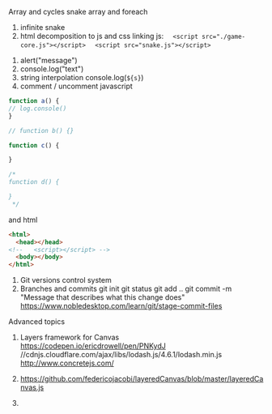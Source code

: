 Array and cycles
snake array and foreach

1. infinite snake
1. html decomposition to js and css
linking js:
`  <script src="./game-core.js"></script>`
`  <script src="snake.js"></script>`
<style>
    button{
        font-size: 24px;
        color: blue;
    }
    .plane
    {
        color: white;
    }
</style>

<link rel="stylesheet" href="style.css">

1. alert("message")
1. console.log("text")
1. string interpolation console.log(`${s}`)
1. comment / uncomment javascript
```js
function a() {
// log.console()
} 

// function b() {} 

function c() {

} 

/*
function d() {

} 
 */
```

and html 
```HTML
<html>
  <head></head>
<!--   <script></script> -->
  <body></body>  
</html>
```
1. Git versions control system
1. Branches and commits
git init
git status
git add ..
git commit -m "Message that describes what this change does"
https://www.nobledesktop.com/learn/git/stage-commit-files


Advanced topics
1. Layers framework for Canvas
https://codepen.io/ericdrowell/pen/PNKydJ
//cdnjs.cloudflare.com/ajax/libs/lodash.js/4.6.1/lodash.min.js
http://www.concretejs.com/


1. https://github.com/federicojacobi/layeredCanvas/blob/master/layeredCanvas.js
1. 